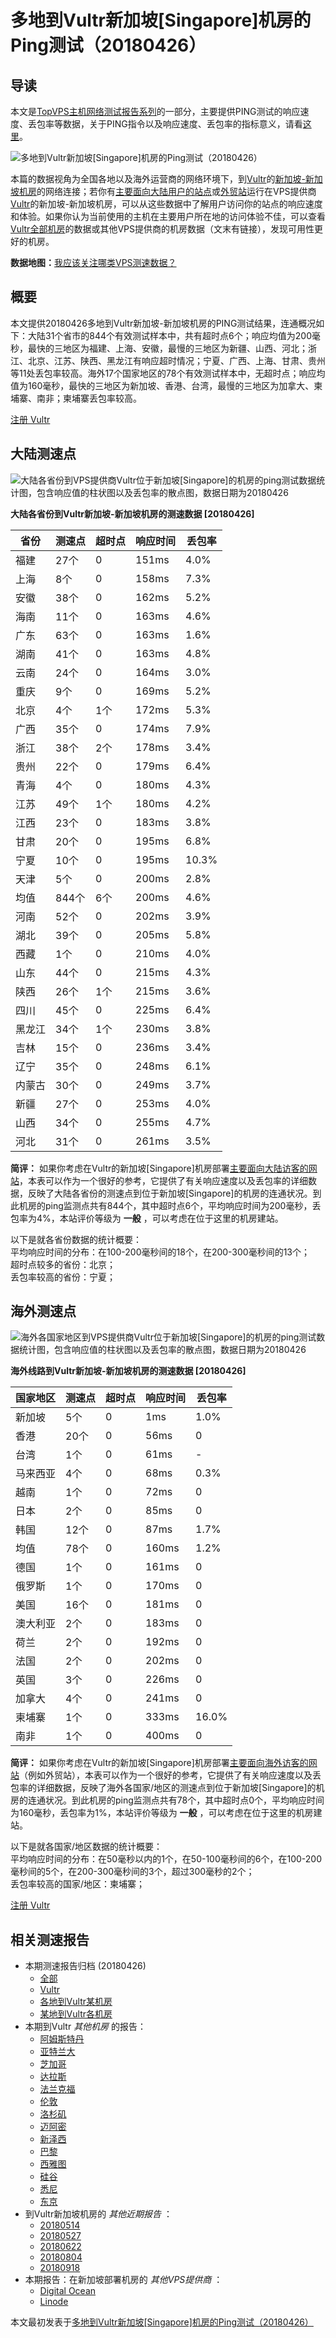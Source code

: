 #  多地到Vultr新加坡[Singapore]机房的Ping测试（20180426） 

## 导读

本文是[TopVPS主机网络测试报告系列](https://vps123.top/pingtest)的一部分，主要提供PING测试的响应速度、丢包率等数据，关于PING指令以及响应速度、丢包率的指标意义，请看[这里](https://vps123.top/what-is-ping.html)。

![多地到Vultr新加坡\[Singapore\]机房的Ping测试（20180426）](/images/thumbnails/to_vultr_Singapore.png)

本篇的数据视角为全国各地以及海外运营商的网络环境下，到[Vultr](https://vps123.top/go/vultr)的[新加坡-新加坡机房](https://vps123.top/vultr-facilities.html#singapore)的网络连接；若你有[主要面向大陆用户的站点](https://vps123.top/website-for-mainland-users.html)或[外贸站](https://vps123.top/website-for-internation-trade.html)运行在VPS提供商[Vultr](https://vps123.top/go/vultr)的新加坡-新加坡机房，可以从这些数据中了解用户访问你的站点的响应速度和体验。如果你认为当前使用的主机在主要用户所在地的访问体验不佳，可以查看[Vultr全部机房](/vultr/isp/china/20180426-vultr-isp-china.md)的数据或其他VPS提供商的机房数据（文末有链接），发现可用性更好的机房。

**数据地图：**[我应该关注哪类VPS测速数据？](https://vps123.top/find-pingtest-data-you-need.html)

## 概要

本文提供20180426多地到Vultr新加坡-新加坡机房的PING测试结果，连通概况如下：大陆31个省市的844个有效测试样本中，共有超时点6个；响应均值为200毫秒，最快的三地区为福建、上海、安徽，最慢的三地区为新疆、山西、河北；浙江、北京、江苏、陕西、黑龙江有响应超时情况；宁夏、广西、上海、甘肃、贵州等11处丢包率较高。海外17个国家地区的78个有效测试样本中，无超时点；响应均值为160毫秒，最快的三地区为新加坡、香港、台湾，最慢的三地区为加拿大、柬埔寨、南非；柬埔寨丢包率较高。

[注册 Vultr](https://vps123.top/go/vultr/_btn1)

## 大陆测速点

![大陆各省份到VPS提供商Vultr位于新加坡\[Singapore\]的机房的ping测试数据统计图，包含响应值的柱状图以及丢包率的散点图，数据日期为20180426](/images/pingtests/vultr_20180426/plot_idc_vultr_singapore-singapore_20180426_mainland.png)

**大陆各省份到Vultr新加坡-新加坡机房的测速数据 [20180426]**

省份 | 测速点 | 超时点 | 响应时间 | 丢包率  
---|---|---|---|---  
福建 | 27个 | 0 | 151ms | 4.0%  
上海 | 8个 | 0 | 158ms | 7.3%  
安徽 | 38个 | 0 | 162ms | 5.2%  
海南 | 11个 | 0 | 163ms | 4.6%  
广东 | 63个 | 0 | 163ms | 1.6%  
湖南 | 41个 | 0 | 163ms | 4.8%  
云南 | 24个 | 0 | 164ms | 3.0%  
重庆 | 9个 | 0 | 169ms | 5.2%  
北京 | 4个 | 1个 | 172ms | 5.3%  
广西 | 35个 | 0 | 174ms | 7.9%  
浙江 | 38个 | 2个 | 178ms | 3.4%  
贵州 | 22个 | 0 | 179ms | 6.4%  
青海 | 4个 | 0 | 180ms | 4.3%  
江苏 | 49个 | 1个 | 180ms | 4.2%  
江西 | 23个 | 0 | 183ms | 3.8%  
甘肃 | 20个 | 0 | 195ms | 6.8%  
宁夏 | 10个 | 0 | 195ms | 10.3%  
天津 | 5个 | 0 | 200ms | 2.8%  
均值 | 844个 | 6个 | 200ms | 4.6%  
河南 | 52个 | 0 | 202ms | 3.9%  
湖北 | 39个 | 0 | 205ms | 5.8%  
西藏 | 1个 | 0 | 210ms | 4.0%  
山东 | 44个 | 0 | 215ms | 4.3%  
陕西 | 26个 | 1个 | 215ms | 3.6%  
四川 | 45个 | 0 | 225ms | 6.4%  
黑龙江 | 34个 | 1个 | 230ms | 3.8%  
吉林 | 15个 | 0 | 236ms | 3.4%  
辽宁 | 35个 | 0 | 248ms | 6.1%  
内蒙古 | 30个 | 0 | 249ms | 3.7%  
新疆 | 27个 | 0 | 253ms | 4.0%  
山西 | 34个 | 0 | 255ms | 4.7%  
河北 | 31个 | 0 | 261ms | 3.5%  
  
**简评：** 如果你考虑在Vultr的新加坡[Singapore]机房部署[主要面向大陆访客的网站](website-for-mainland-users.html)，本表可以作为一个很好的参考，它提供了有关响应速度以及丢包率的详细数据，反映了大陆各省份的测速点到位于新加坡[Singapore]的机房的连通状况。到此机房的ping监测点共有844个，其中超时点6个，平均响应时间为200毫秒，丢包率为4%，本站评价等级为 **一般** ，可以考虑在位于这里的机房建站。

以下是就各省份数据的统计概要：  
平均响应时间的分布：在100-200毫秒间的18个，在200-300毫秒间的13个；  
超时点较多的省份：北京；  
丢包率较高的省份：宁夏；

## 海外测速点

![海外各国家地区到VPS提供商Vultr位于新加坡\[Singapore\]的机房的ping测试数据统计图，包含响应值的柱状图以及丢包率的散点图，数据日期为20180426](/images/pingtests/vultr_20180426/plot_idc_vultr_singapore-singapore_20180426_overseas.png)

**海外线路到Vultr新加坡-新加坡机房的测速数据 [20180426]**

国家地区 | 测速点 | 超时点 | 响应时间 | 丢包率  
---|---|---|---|---  
新加坡 | 5个 | 0 | 1ms | 1.0%  
香港 | 20个 | 0 | 56ms | 0  
台湾 | 1个 | 0 | 61ms | -  
马来西亚 | 4个 | 0 | 68ms | 0.3%  
越南 | 1个 | 0 | 72ms | 0  
日本 | 2个 | 0 | 85ms | 0  
韩国 | 12个 | 0 | 87ms | 1.7%  
均值 | 78个 | 0 | 160ms | 1.2%  
德国 | 1个 | 0 | 161ms | 0  
俄罗斯 | 1个 | 0 | 170ms | 0  
美国 | 16个 | 0 | 181ms | 0  
澳大利亚 | 2个 | 0 | 183ms | 0  
荷兰 | 2个 | 0 | 192ms | 0  
法国 | 2个 | 0 | 202ms | 0  
英国 | 3个 | 0 | 226ms | 0  
加拿大 | 4个 | 0 | 241ms | 0  
柬埔寨 | 1个 | 0 | 333ms | 16.0%  
南非 | 1个 | 0 | 400ms | 0  
  
**简评：** 如果你考虑在Vultr的新加坡[Singapore]机房部署[主要面向海外访客的网站](https://vps123.top/website-for-internation-trade.html)（例如外贸站），本表可以作为一个很好的参考，它提供了有关响应速度以及丢包率的详细数据，反映了海外各国家/地区的测速点到位于新加坡[Singapore]的机房的连通状况。到此机房的ping监测点共有78个，其中超时点0个，平均响应时间为160毫秒，丢包率为1%，本站评价等级为 **一般** ，可以考虑在位于这里的机房建站。

以下是就各国家/地区数据的统计概要：  
平均响应时间的分布：在50毫秒以内的1个，在50-100毫秒间的6个，在100-200毫秒间的5个，在200-300毫秒间的3个，超过300毫秒的2个；  
丢包率较高的国家/地区：柬埔寨；

[注册 Vultr](https://vps123.top/go/vultr/_btn2)

## 相关测速报告

  * 本期测速报告归档 (20180426) 
    * [全部](https://vps123.top/pingtests/20180426 "本期各VPS提供商全部测速报告")
    * [Vultr](https://vps123.top/pingtests/idc-vultr/20180426 "本期Vultr的全部测速报告")
    * [各地到Vultr某机房](https://vps123.top/pingtests/idc-vultr/isp-global/20180426 "以Vultr某机房为关注对象的视角，横向比较大陆各省份、海外各国家地区")
    * [某地到Vultr各机房](https://vps123.top/pingtests/idc-vultr/facility-all/20180426 "以大陆某省份为关注对象的视角，横向比较Vultr各机房")
  * 本期到Vultr _其他机房_ 的报告： 
    * [阿姆斯特丹](/vultr/idc/amsterdam/20180426-vultr-idc-amsterdam.md "多地到Vultr阿姆斯特丹机房的Ping测试 20180426")
    * [亚特兰大](/vultr/idc/atlanta/20180426-vultr-idc-atlanta.md "多地到Vultr亚特兰大机房的Ping测试 20180426")
    * [芝加哥](/vultr/idc/chicago/20180426-vultr-idc-chicago.md "多地到Vultr芝加哥机房的Ping测试 20180426")
    * [达拉斯](/vultr/idc/dallas/20180426-vultr-idc-dallas.md "多地到Vultr达拉斯机房的Ping测试 20180426")
    * [法兰克福](/vultr/idc/frankfurt/20180426-vultr-idc-frankfurt.md "多地到Vultr法兰克福机房的Ping测试 20180426")
    * [伦敦](/vultr/idc/london/20180426-vultr-idc-london.md "多地到Vultr伦敦机房的Ping测试 20180426")
    * [洛杉矶](/vultr/idc/losangeles/20180426-vultr-idc-losangeles.md "多地到Vultr洛杉矶机房的Ping测试 20180426")
    * [迈阿密](/vultr/idc/miami/20180426-vultr-idc-miami.md "多地到Vultr迈阿密机房的Ping测试 20180426")
    * [新泽西](/vultr/idc/newjersey/20180426-vultr-idc-newjersey.md "多地到Vultr新泽西机房的Ping测试 20180426")
    * [巴黎](/vultr/idc/paris/20180426-vultr-idc-paris.md "多地到Vultr巴黎机房的Ping测试 20180426")
    * [西雅图](/vultr/idc/seattle/20180426-vultr-idc-seattle.md "多地到Vultr西雅图机房的Ping测试 20180426")
    * [硅谷](/vultr/idc/siliconvalley/20180426-vultr-idc-siliconvalley.md "多地到Vultr硅谷机房的Ping测试 20180426")
    * [悉尼](/vultr/idc/sydney/20180426-vultr-idc-sydney.md "多地到Vultr悉尼机房的Ping测试 20180426")
    * [东京](/vultr/idc/tokyo/20180426-vultr-idc-tokyo.md "多地到Vultr东京机房的Ping测试 20180426")
  * 到Vultr新加坡机房的 _其他近期报告_ ： 
    * [20180514](/vultr/idc/singapore/20180514-vultr-idc-singapore.md "多地到Vultr新加坡机房的Ping测试 20180514")
    * [20180527](/vultr/idc/singapore/20180527-vultr-idc-singapore.md "多地到Vultr新加坡机房的Ping测试 20180527")
    * [20180622](/vultr/idc/singapore/20180622-vultr-idc-singapore.md "多地到Vultr新加坡机房的Ping测试 20180622")
    * [20180804](/vultr/idc/singapore/20180804-vultr-idc-singapore.md "多地到Vultr新加坡机房的Ping测试 20180804")
    * [20180918](/vultr/idc/singapore/20180918-vultr-idc-singapore.md "多地到Vultr新加坡机房的Ping测试 20180918")
  * 本期报告：在新加坡部署机房的 _其他VPS提供商_ ： 
    * [Digital Ocean](do/idc/singapore/20180426-do-idc-singapore.md "多地到Digital Ocean新加坡机房的Ping测试 20180426")
    * [Linode](/linode/idc/singapore/20180426-linode-idc-singapore.md "多地到Linode新加坡机房的Ping测试 20180426")



本文最初发表于[多地到Vultr新加坡[Singapore]机房的Ping测试（20180426）](https://vps123.top/pingtest/20180426-vultr-idc-singapore.html)
